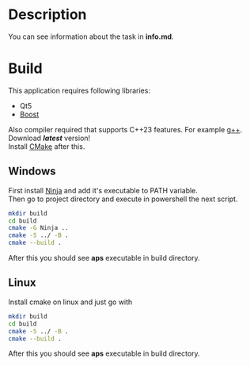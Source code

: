 # Description
You can see information about the task in **info.md**.
# Build
This application requires following libraries:
- Qt5  
- [Boost](https://sourceforge.net/projects/boost/files/boost-binaries/1.83.0/boost_1_83_0-msvc-14.3-64.exe/download)

Also compiler required that supports C++23 features. For example [g++](http://www.equation.com/servlet/equation.cmd?fa=fortran). Download ***latest*** version!  
Install [CMake](https://cmake.org/download/) after this.
## Windows
First install [Ninja](https://github.com/ninja-build/ninja/releases) and add it's executable to PATH variable.  
Then go to project directory and execute in powershell the next script.
```sh
mkdir build
cd build
cmake -G Ninja ..
cmake -S ../ -B .
cmake --build . 
```
After this you should see **aps** executable in build directory.
## Linux
Install cmake on linux and just go with
```bash
mkdir build
cd build
cmake -S ../ -B .
cmake --build . 
```
After this you should see **aps** executable in build directory.
